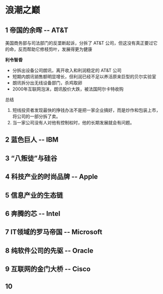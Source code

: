 # 浪潮之巅

## 1 帝国的余晖 -- AT&T

美国商务部与司法部门的反垄断起诉，分拆了 AT&T 公司，但这没有真正要过它的命，反而帮助它修枝剪叶，发展得更为健康

**利令智昏**

* 分拆出设备公司朗讯，离开收入和利润稳定的 AT&T 公司
* 短期内朗讯销售额明显增长，但利润已经不足以养活原来巨型的贝尔实验室
* 朗讯拆分出无线设备部门，杀鸡取卵
* 2000年互联网泡沫，朗讯股价大跌，被法国阿尔卡特收购

总结
1. 短线投资者发现最快的挣钱办法不是把一家企业搞好，而是炒作和包装上市，将公司的一部分拆了卖。
2. 当一家公司没有人对他有控制权时，他的长期发展就会有问题。

## 2 蓝色巨人 -- IBM



## 3 “八叛徒”与硅谷

## 4 科技产业的时尚品牌 -- Apple


## 5 信息产业的生态链


## 6 奔腾的芯 -- Intel

## 7 IT领域的罗马帝国 -- Microsoft

## 8 纯软件公司的先驱 -- Oracle

## 9 互联网的金门大桥 -- Cisco

## 10 


